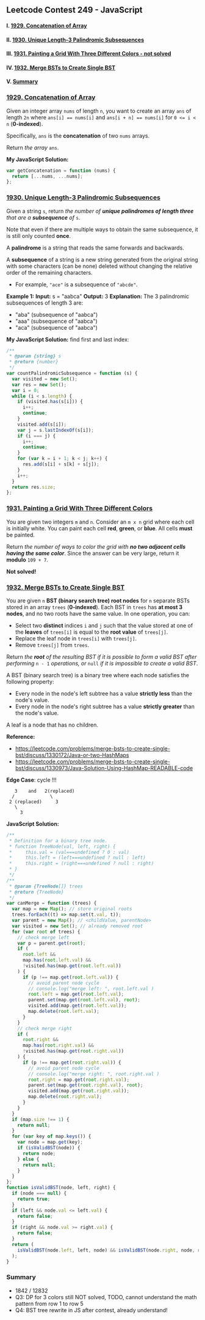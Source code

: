 ## Leetcode Contest 249 - JavaScript

#### I. [1929. Concatenation of Array](#question-1)

#### II. [1930. Unique Length-3 Palindromic Subsequences](#question-2)

#### III. [1931. Painting a Grid With Three Different Colors - not solved](#question-3)

#### IV. [1932. Merge BSTs to Create Single BST](#question-4)

#### V. [Summary](#question-5)

<div id="question-1"/>

### [1929. Concatenation of Array](https://leetcode.com/problems/concatenation-of-array/)

Given an integer array `nums` of length `n`, you want to create an array `ans` of length `2n` where `ans[i] == nums[i]` and `ans[i + n] == nums[i]` for `0 <= i < n` (**0-indexed**).

Specifically, `ans` is the **concatenation** of two `nums` arrays.

Return _the array_ `ans`.

**My JavaScript Solution:**

```js
var getConcatenation = function (nums) {
  return [...nums, ...nums];
};
```

<div id="question-2"/>

### [1930. Unique Length-3 Palindromic Subsequences](https://leetcode.com/problems/unique-length-3-palindromic-subsequences/)

Given a string `s`, return _the number of **unique palindromes of length three** that are a **subsequence** of_ `s`.

Note that even if there are multiple ways to obtain the same subsequence, it is still only counted **once**.

A **palindrome** is a string that reads the same forwards and backwards.

A **subsequence** of a string is a new string generated from the original string with some characters (can be none) deleted without changing the relative order of the remaining characters.

- For example, `"ace"` is a subsequence of `"abcde"`.

**Example 1:**
**Input:** s = "aabca"
**Output:** 3
**Explanation:** The 3 palindromic subsequences of length 3 are:

- "aba" (subsequence of "aabca")
- "aaa" (subsequence of "aabca")
- "aca" (subsequence of "aabca")

**My JavaScript Solution:**
find first and last index:

```js
/**
 * @param {string} s
 * @return {number}
 */
var countPalindromicSubsequence = function (s) {
  var visited = new Set();
  var res = new Set();
  var i = 0;
  while (i < s.length) {
    if (visited.has(s[i])) {
      i++;
      continue;
    }
    visited.add(s[i]);
    var j = s.lastIndexOf(s[i]);
    if (i === j) {
      i++;
      continue;
    }
    for (var k = i + 1; k < j; k++) {
      res.add(s[i] + s[k] + s[j]);
    }
    i++;
  }
  return res.size;
};
```

<div id="question-3"/>

### [1931. Painting a Grid With Three Different Colors](https://leetcode.com/problems/painting-a-grid-with-three-different-colors/)

You are given two integers `m` and `n`. Consider an `m x n` grid where each cell is initially white. You can paint each cell **red**, **green**, or **blue**. All cells **must** be painted.

Return _the number of ways to color the grid with **no two adjacent cells having the same color**_. Since the answer can be very large, return it **modulo** `109 + 7`.

**Not solved!**

<div id="question-4" />

### [1932. Merge BSTs to Create Single BST](https://leetcode.com/problems/merge-bsts-to-create-single-bst/)

You are given `n` **BST (binary search tree) root nodes** for `n` separate BSTs stored in an array `trees` (**0-indexed**). Each BST in `trees` has **at most 3 nodes**, and no two roots have the same value. In one operation, you can:

- Select two **distinct** indices `i` and `j` such that the value stored at one of the **leaves** of `trees[i]` is equal to the **root value** of `trees[j]`.
- Replace the leaf node in `trees[i]` with `trees[j]`.
- Remove `trees[j]` from `trees`.

Return _the **root** of the resulting BST if it is possible to form a valid BST after performing_ `n - 1` _operations, or_ `null` _if it is impossible to create a valid BST_.

A BST (binary search tree) is a binary tree where each node satisfies the following property:

- Every node in the node's left subtree has a value **strictly less** than the node's value.
- Every node in the node's right subtree has a value **strictly greater** than the node's value.

A leaf is a node that has no children.

**Reference:**

- https://leetcode.com/problems/merge-bsts-to-create-single-bst/discuss/1330172/Java-or-two-HashMaps
- https://leetcode.com/problems/merge-bsts-to-create-single-bst/discuss/1330973/Java-Solution-Using-HashMap-READABLE-code

**Edge Case**: cycle !!!

```
   3    and   2(replaced)
  /             \
 2 (replaced)     3
   \
     3
```

**JavaScript Solution:**

```js
/**
 * Definition for a binary tree node.
 * function TreeNode(val, left, right) {
 *     this.val = (val===undefined ? 0 : val)
 *     this.left = (left===undefined ? null : left)
 *     this.right = (right===undefined ? null : right)
 * }
 */
/**
 * @param {TreeNode[]} trees
 * @return {TreeNode}
 */
var canMerge = function (trees) {
  var map = new Map(); // store original roots
  trees.forEach((t) => map.set(t.val, t));
  var parent = new Map(); // <childValue, parentNode>
  var visited = new Set(); // already removed root
  for (var root of trees) {
    // check merge left
    var p = parent.get(root);
    if (
      root.left &&
      map.has(root.left.val) &&
      !visited.has(map.get(root.left.val))
    ) {
      if (p !== map.get(root.left.val)) {
        // avoid parent node cycle
        // console.log("merge left: ", root.left.val )
        root.left = map.get(root.left.val);
        parent.set(map.get(root.left.val), root);
        visited.add(map.get(root.left.val));
        map.delete(root.left.val);
      }
    }
    // check merge right
    if (
      root.right &&
      map.has(root.right.val) &&
      !visited.has(map.get(root.right.val))
    ) {
      if (p !== map.get(root.right.val)) {
        // avoid parent node cycle
        // console.log("merge right: ", root.right.val )
        root.right = map.get(root.right.val);
        parent.set(map.get(root.right.val), root);
        visited.add(map.get(root.right.val));
        map.delete(root.right.val);
      }
    }
  }
  if (map.size !== 1) {
    return null;
  }
  for (var key of map.keys()) {
    var node = map.get(key);
    if (isValidBST(node)) {
      return node;
    } else {
      return null;
    }
  }
};
function isValidBST(node, left, right) {
  if (node === null) {
    return true;
  }
  if (left && node.val <= left.val) {
    return false;
  }
  if (right && node.val >= right.val) {
    return false;
  }
  return (
    isValidBST(node.left, left, node) && isValidBST(node.right, node, right)
  );
}
```

<div id="question-5"/>

### Summary

- 1842 / 12832
- Q3: DP for 3 colors still NOT solved, TODO, cannot understand the math pattern from row 1 to row 5
- Q4: BST tree rewrite in JS after contest, already understand!
